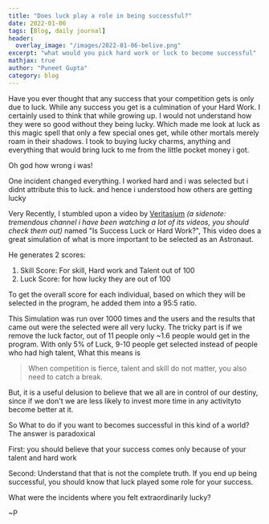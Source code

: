 ```yaml
---
title: "Does luck play a role in being successful?"
date: 2022-01-06
tags: [Blog, daily journal]
header:
  overlay_image: "/images/2022-01-06-belive.png"
excerpt: "what would you pick hard work or luck to become successful"
mathjax: true
author: "Puneet Gupta"
category: blog
---
```


Have you ever thought that any success that your competition gets is only due to luck. While any success you get is a culmination of your Hard Work. I certainly used to think that while growing up. I would not understand how they were so good without they being lucky. Which made me look at luck as this magic spell that only a few special ones get, while other mortals merely roam in their shadows. I took to buying lucky charms, anything and everything that would bring luck to me from the little pocket money i got.

Oh god how wrong i was!

One incident changed everything. I worked hard and i was selected but i didnt attribute this to luck. and hence i understood how others are getting lucky

Very Recently, I stumbled upon a video by [Veritasium](https://www.youtube.com/channel/UCHnyfMqiRRG1u-2MsSQLbXA) *(a sidenote: tremendous channel i have been watching a lot of its videos, you should check them out)*  named "Is Success Luck or Hard Work?", This video does a great simulation of what is more important to be selected as an Astronaut.

He generates 2 scores:
1. Skill Score: For skill, Hard work and Talent out of 100
2. Luck Score: for how lucky they are out of 100

To get the overall score for each individual, based on which they will be selected in the program, he added them into a 95:5 ratio.

This Simulation was run over 1000 times and the users and the results that came out were the selected were all very lucky. The tricky part is if we remove the luck factor, out of 11 people only ~1.6 people would get in the program. With only 5% of Luck, 9-10 people get selected instead of people who had high talent, What this means is

>When competition is fierce, talent and skill do not matter, you also need to catch a break.

But, it is a useful delusion to believe that we all are in control of our destiny, since if we don't we are less likely to invest more time in any activityto become better at it.

So What to do if you want to becomes successful in this kind of a world?
The answer is paradoxical

First: you should believe that your success comes only because of your talent and hard work

Second: Understand that that is not the complete truth. If you end up being successful, you should know that luck played some role for your success.


What were the incidents where you felt extraordinarily lucky?

~P
